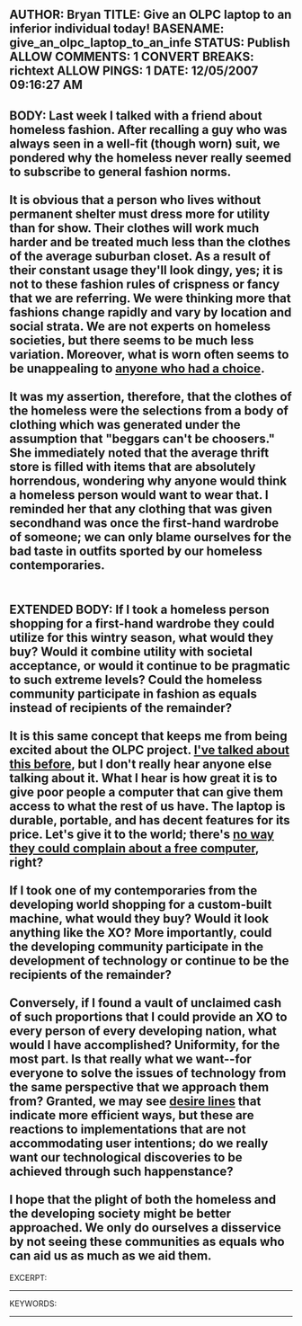 AUTHOR: Bryan
TITLE: Give an OLPC laptop to an inferior individual today!
BASENAME: give_an_olpc_laptop_to_an_infe
STATUS: Publish
ALLOW COMMENTS: 1
CONVERT BREAKS: richtext
ALLOW PINGS: 1
DATE: 12/05/2007 09:16:27 AM
-----
BODY:
Last week I talked with a friend about homeless fashion. After recalling a guy who was always seen in a well-fit (though worn) suit, we pondered why the homeless never really seemed to subscribe to general fashion norms. <br /><br />It is obvious that a person who lives without permanent shelter must dress more for utility than for show. Their clothes will work much harder and be treated much less than the clothes of the average suburban closet. As a result of their constant usage they'll look dingy, yes; it is not to these fashion rules of crispness or fancy that we are referring. We were thinking more that fashions change rapidly and vary by location and social strata. We are not experts on homeless societies, but there seems to be much less variation. Moreover, what is worn often seems to be unappealing to <a href="http://www.abc.net.au/news/stories/2005/02/23/1309441.htm">anyone who had a choice</a>.<br /><br />It was my assertion, therefore, that the clothes of the homeless were the selections from a body of clothing which was generated under the assumption that "beggars can't be choosers." She immediately noted that the average thrift store is filled with items that are absolutely horrendous, wondering why anyone would think a homeless person would want to wear that. I reminded her that any clothing that was given secondhand was once the first-hand wardrobe of someone; we can only blame ourselves for the bad taste in outfits sported by our homeless contemporaries.<br /><br />
-----
EXTENDED BODY:
If I took a homeless person shopping for a first-hand wardrobe they
could utilize for this wintry season, what would they buy? Would it
combine utility with societal acceptance, or would it continue to be
pragmatic to such extreme levels? Could the homeless community
participate in fashion as equals instead of recipients of the remainder?<br /><br />It is this same concept that keeps me from being excited about the OLPC project. <a href="http://archives.leftsider.com/2007/10/eliminating-digital-divides.htm">I've talked about this before</a>,
but I don't really hear anyone else talking about it. What I hear is
how great it is to give poor people a computer that can give them
access to what the rest of us have. The laptop is durable, portable,
and has decent features for its price. Let's give it to the world;
there's <a href="http://www.businessweek.com/innovate/NussbaumOnDesign/archives/2007/12/is_one_laptap_p.html">no way they could complain about a free computer</a>, right?<br /><br />If
I took one of my contemporaries from the developing world shopping for
a custom-built machine, what would they buy? Would it look anything
like the XO? More importantly, could the developing community
participate in the development of technology or continue to be the
recipients of the remainder?<br /><br />Conversely, if I found a vault of
unclaimed cash of such proportions that I could provide an XO to every
person of every developing nation, what would I have accomplished?
Uniformity, for the most part. Is that really what we want--for
everyone to solve the issues of technology from the same perspective
that we approach them from? Granted, we may see <a href="http://contentgreenhouse.com/blog/2007/12/desirelines.html">desire lines</a>
that indicate more efficient ways, but these are reactions to
implementations that are not accommodating user intentions; do we
really want our technological discoveries to be achieved through such
happenstance? <br /><br />I hope that the plight of both the homeless and
the developing society might be better approached. We only do ourselves
a disservice by not seeing these communities as equals who can aid us
as much as we aid them.
-----
EXCERPT:

-----
KEYWORDS:

-----


